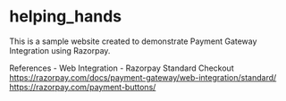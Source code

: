 # helping_hands
This is a sample website created to demonstrate Payment Gateway Integration using Razorpay.

References - Web Integration - Razorpay Standard Checkout
https://razorpay.com/docs/payment-gateway/web-integration/standard/
https://razorpay.com/payment-buttons/
